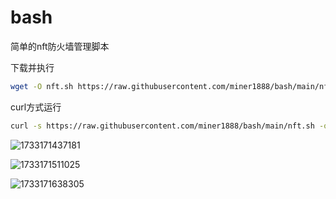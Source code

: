 # bash
简单的nft防火墙管理脚本

下载并执行

```bash
wget -O nft.sh https://raw.githubusercontent.com/miner1888/bash/main/nft.sh && sudo chmod +x nft.sh && sudo ./nft.sh
```
curl方式运行

```bash
curl -s https://raw.githubusercontent.com/miner1888/bash/main/nft.sh -o nft.sh && sudo bash nft.sh
```

![1733171437181](https://github.com/user-attachments/assets/cc730e43-8176-4890-9344-64ca6496039d)


![1733171511025](https://github.com/user-attachments/assets/2ca08ff1-5b29-422b-bbd0-99bdda9c0ddd)


![1733171638305](https://github.com/user-attachments/assets/935171de-1aa9-4c86-aa8d-17e5f3b81d18)
